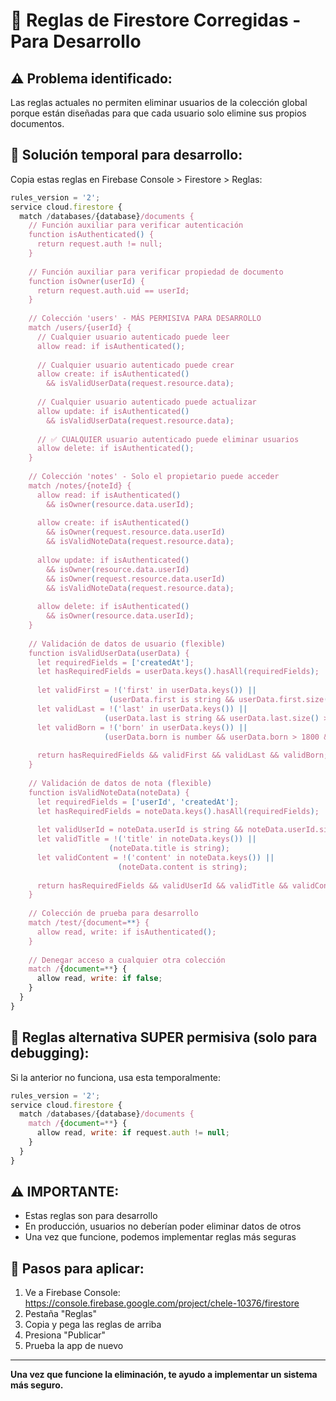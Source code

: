 # 🔧 Reglas de Firestore Corregidas - Para Desarrollo

## ⚠️ **Problema identificado:**
Las reglas actuales no permiten eliminar usuarios de la colección global porque están diseñadas para que cada usuario solo elimine sus propios documentos.

## 🔄 **Solución temporal para desarrollo:**

Copia estas reglas en Firebase Console > Firestore > Reglas:

```javascript
rules_version = '2';
service cloud.firestore {
  match /databases/{database}/documents {
    // Función auxiliar para verificar autenticación
    function isAuthenticated() {
      return request.auth != null;
    }
    
    // Función auxiliar para verificar propiedad de documento
    function isOwner(userId) {
      return request.auth.uid == userId;
    }
    
    // Colección 'users' - MÁS PERMISIVA PARA DESARROLLO
    match /users/{userId} {
      // Cualquier usuario autenticado puede leer
      allow read: if isAuthenticated();
      
      // Cualquier usuario autenticado puede crear
      allow create: if isAuthenticated() 
        && isValidUserData(request.resource.data);
      
      // Cualquier usuario autenticado puede actualizar
      allow update: if isAuthenticated() 
        && isValidUserData(request.resource.data);
      
      // ✅ CUALQUIER usuario autenticado puede eliminar usuarios
      allow delete: if isAuthenticated();
    }
    
    // Colección 'notes' - Solo el propietario puede acceder
    match /notes/{noteId} {
      allow read: if isAuthenticated() 
        && isOwner(resource.data.userId);
      
      allow create: if isAuthenticated() 
        && isOwner(request.resource.data.userId)
        && isValidNoteData(request.resource.data);
      
      allow update: if isAuthenticated() 
        && isOwner(resource.data.userId)
        && isOwner(request.resource.data.userId)
        && isValidNoteData(request.resource.data);
      
      allow delete: if isAuthenticated() 
        && isOwner(resource.data.userId);
    }
    
    // Validación de datos de usuario (flexible)
    function isValidUserData(userData) {
      let requiredFields = ['createdAt'];
      let hasRequiredFields = userData.keys().hasAll(requiredFields);
      
      let validFirst = !('first' in userData.keys()) || 
                      (userData.first is string && userData.first.size() > 0);
      let validLast = !('last' in userData.keys()) || 
                     (userData.last is string && userData.last.size() > 0);
      let validBorn = !('born' in userData.keys()) || 
                     (userData.born is number && userData.born > 1800 && userData.born <= 2025);
      
      return hasRequiredFields && validFirst && validLast && validBorn;
    }
    
    // Validación de datos de nota (flexible)
    function isValidNoteData(noteData) {
      let requiredFields = ['userId', 'createdAt'];
      let hasRequiredFields = noteData.keys().hasAll(requiredFields);
      
      let validUserId = noteData.userId is string && noteData.userId.size() > 0;
      let validTitle = !('title' in noteData.keys()) || 
                      (noteData.title is string);
      let validContent = !('content' in noteData.keys()) || 
                        (noteData.content is string);
      
      return hasRequiredFields && validUserId && validTitle && validContent;
    }
    
    // Colección de prueba para desarrollo
    match /test/{document=**} {
      allow read, write: if isAuthenticated();
    }
    
    // Denegar acceso a cualquier otra colección
    match /{document=**} {
      allow read, write: if false;
    }
  }
}
```

## 🔄 **Reglas alternativa SUPER permisiva (solo para debugging):**

Si la anterior no funciona, usa esta temporalmente:

```javascript
rules_version = '2';
service cloud.firestore {
  match /databases/{database}/documents {
    match /{document=**} {
      allow read, write: if request.auth != null;
    }
  }
}
```

## ⚠️ **IMPORTANTE:**
- Estas reglas son para desarrollo
- En producción, usuarios no deberían poder eliminar datos de otros
- Una vez que funcione, podemos implementar reglas más seguras

## 🔄 **Pasos para aplicar:**
1. Ve a Firebase Console: https://console.firebase.google.com/project/chele-10376/firestore
2. Pestaña "Reglas"
3. Copia y pega las reglas de arriba
4. Presiona "Publicar"
5. Prueba la app de nuevo

---

**Una vez que funcione la eliminación, te ayudo a implementar un sistema más seguro.**
